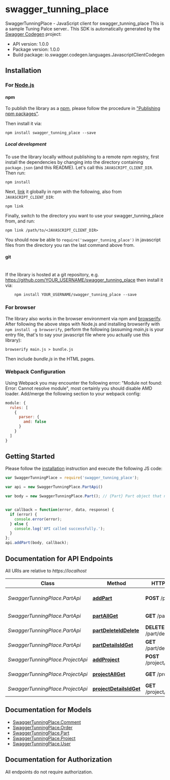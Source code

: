 # swagger_tunning_place

SwaggerTunningPlace - JavaScript client for swagger_tunning_place
This is a sample Tuning Palce server..
This SDK is automatically generated by the [Swagger Codegen](https://github.com/swagger-api/swagger-codegen) project:

- API version: 1.0.0
- Package version: 1.0.0
- Build package: io.swagger.codegen.languages.JavascriptClientCodegen

## Installation

### For [Node.js](https://nodejs.org/)

#### npm

To publish the library as a [npm](https://www.npmjs.com/),
please follow the procedure in ["Publishing npm packages"](https://docs.npmjs.com/getting-started/publishing-npm-packages).

Then install it via:

```shell
npm install swagger_tunning_place --save
```

##### Local development

To use the library locally without publishing to a remote npm registry, first install the dependencies by changing 
into the directory containing `package.json` (and this README). Let's call this `JAVASCRIPT_CLIENT_DIR`. Then run:

```shell
npm install
```

Next, [link](https://docs.npmjs.com/cli/link) it globally in npm with the following, also from `JAVASCRIPT_CLIENT_DIR`:

```shell
npm link
```

Finally, switch to the directory you want to use your swagger_tunning_place from, and run:

```shell
npm link /path/to/<JAVASCRIPT_CLIENT_DIR>
```

You should now be able to `require('swagger_tunning_place')` in javascript files from the directory you ran the last 
command above from.

#### git
#
If the library is hosted at a git repository, e.g.
https://github.com/YOUR_USERNAME/swagger_tunning_place
then install it via:

```shell
    npm install YOUR_USERNAME/swagger_tunning_place --save
```

### For browser

The library also works in the browser environment via npm and [browserify](http://browserify.org/). After following
the above steps with Node.js and installing browserify with `npm install -g browserify`,
perform the following (assuming *main.js* is your entry file, that's to say your javascript file where you actually 
use this library):

```shell
browserify main.js > bundle.js
```

Then include *bundle.js* in the HTML pages.

### Webpack Configuration

Using Webpack you may encounter the following error: "Module not found: Error:
Cannot resolve module", most certainly you should disable AMD loader. Add/merge
the following section to your webpack config:

```javascript
module: {
  rules: [
    {
      parser: {
        amd: false
      }
    }
  ]
}
```

## Getting Started

Please follow the [installation](#installation) instruction and execute the following JS code:

```javascript
var SwaggerTunningPlace = require('swagger_tunning_place');

var api = new SwaggerTunningPlace.PartApi()

var body = new SwaggerTunningPlace.Part(); // {Part} Part object that needs to be added to the store


var callback = function(error, data, response) {
  if (error) {
    console.error(error);
  } else {
    console.log('API called successfully.');
  }
};
api.addPart(body, callback);

```

## Documentation for API Endpoints

All URIs are relative to *https://localhost*

Class | Method | HTTP request | Description
------------ | ------------- | ------------- | -------------
*SwaggerTunningPlace.PartApi* | [**addPart**](docs/PartApi.md#addPart) | **POST** /part/create | Add a new part to the store
*SwaggerTunningPlace.PartApi* | [**partAllGet**](docs/PartApi.md#partAllGet) | **GET** /part/all | Find All Parts
*SwaggerTunningPlace.PartApi* | [**partDeleteIdDelete**](docs/PartApi.md#partDeleteIdDelete) | **DELETE** /part/delete/{id} | 
*SwaggerTunningPlace.PartApi* | [**partDetailsIdGet**](docs/PartApi.md#partDetailsIdGet) | **GET** /part/details/{id} | 
*SwaggerTunningPlace.ProjectApi* | [**addProject**](docs/ProjectApi.md#addProject) | **POST** /project/create | Add a new project
*SwaggerTunningPlace.ProjectApi* | [**projectAllGet**](docs/ProjectApi.md#projectAllGet) | **GET** /project/all | Find All Projects
*SwaggerTunningPlace.ProjectApi* | [**projectDetailsIdGet**](docs/ProjectApi.md#projectDetailsIdGet) | **GET** /project/details/{id} | 


## Documentation for Models

 - [SwaggerTunningPlace.Comment](docs/Comment.md)
 - [SwaggerTunningPlace.Order](docs/Order.md)
 - [SwaggerTunningPlace.Part](docs/Part.md)
 - [SwaggerTunningPlace.Project](docs/Project.md)
 - [SwaggerTunningPlace.User](docs/User.md)


## Documentation for Authorization

 All endpoints do not require authorization.

